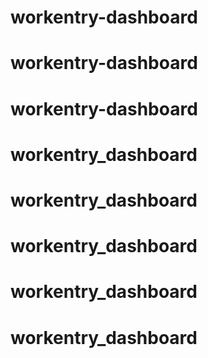 # workentry-dashboard
# workentry-dashboard
# workentry-dashboard
# workentry_dashboard
# workentry_dashboard
# workentry_dashboard
# workentry_dashboard
# workentry_dashboard
